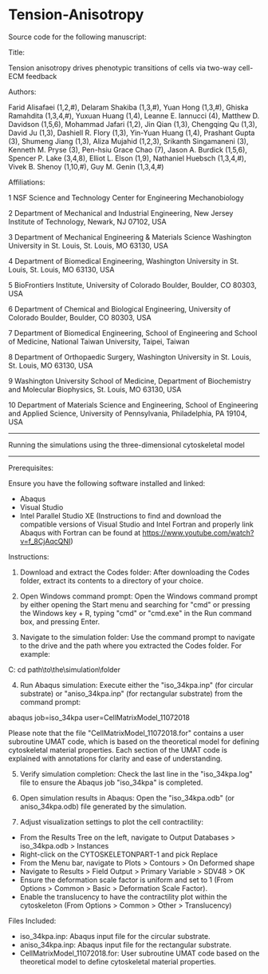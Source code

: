 # Tension-Anisotropy


Source code for the following manuscript:


Title:

Tension anisotropy drives phenotypic transitions of cells via two-way cell-ECM feedback



Authors:

Farid Alisafaei (1,2,#), Delaram Shakiba (1,3,#), Yuan Hong (1,3,#), Ghiska Ramahdita (1,3,4,#), Yuxuan Huang (1,4), Leanne E. Iannucci (4), Matthew D. Davidson (1,5,6), Mohammad Jafari (1,2), Jin Qian (1,3), Chengqing Qu (1,3), David Ju (1,3), Dashiell R. Flory (1,3), Yin-Yuan Huang (1,4), Prashant Gupta (3), Shumeng Jiang (1,3), Aliza Mujahid (1,2,3), Srikanth Singamaneni (3), Kenneth M. Pryse (3), Pen-hsiu Grace Chao (7), Jason A. Burdick (1,5,6), Spencer P. Lake (3,4,8), Elliot L. Elson (1,9), 
Nathaniel Huebsch (1,3,4,#), Vivek B. Shenoy (1,10,#), Guy M. Genin (1,3,4,#)



Affiliations:	

1	NSF Science and Technology Center for Engineering Mechanobiology

2	Department of Mechanical and Industrial Engineering, New Jersey Institute of Technology, Newark, NJ 07102, USA

3	Department of Mechanical Engineering & Materials Science Washington University in St. Louis, St. Louis, MO 63130, USA

4	Department of Biomedical Engineering, Washington University in St. Louis, St. Louis, MO 63130, USA

5	BioFrontiers Institute, University of Colorado Boulder, Boulder, CO 80303, USA

6	Department of Chemical and Biological Engineering, University of Colorado Boulder, Boulder, CO 80303, USA

7	Department of Biomedical Engineering, School of Engineering and School of Medicine, National Taiwan University, Taipei, Taiwan

8	Department of Orthopaedic Surgery, Washington University in St. Louis, St. Louis, MO 63130, USA

9	Washington University School of Medicine, Department of Biochemistry and Molecular Biophysics, St. Louis, MO 63130, USA

10	Department of Materials Science and Engineering, School of Engineering and Applied Science, University of Pennsylvania, Philadelphia, PA 19104, USA


----------------------------------------------------------------

Running the simulations using the three-dimensional cytoskeletal model

----------------------------------------------------------------

Prerequisites:

Ensure you have the following software installed and linked:

- Abaqus
- Visual Studio
- Intel Parallel Studio XE
(Instructions to find and download the compatible versions of Visual Studio and Intel Fortran and properly link Abaqus with Fortran can be found at https://www.youtube.com/watch?v=f_8CjAqcQNI)

Instructions:

1. Download and extract the Codes folder: After downloading the Codes folder, extract its contents to a directory of your choice.

2. Open Windows command prompt: Open the Windows command prompt by either opening the Start menu and searching for "cmd" or pressing the Windows key + R, typing "cmd" or "cmd.exe" in the Run command box, and pressing Enter.

3. Navigate to the simulation folder: Use the command prompt to navigate to the drive and the path where you extracted the Codes folder. For example:

C:
cd path\to\the\simulation\folder

4. Run Abaqus simulation: Execute either the "iso_34kpa.inp" (for circular substrate) or "aniso_34kpa.inp" (for rectangular substrate) from the command prompt:

abaqus job=iso_34kpa user=CellMatrixModel_11072018

Please note that the file "CellMatrixModel_11072018.for" contains a user subroutine UMAT code, which is based on the theoretical model for defining cytoskeletal material properties. Each section of the UMAT code is explained with annotations for clarity and ease of understanding.

5. Verify simulation completion: Check the last line in the "iso_34kpa.log" file to ensure the Abaqus job "iso_34kpa" is completed.

6. Open simulation results in Abaqus: Open the "iso_34kpa.odb" (or aniso_34kpa.odb) file generated by the simulation.

7. Adjust visualization settings to plot the cell contractility:
- From the Results Tree on the left, navigate to Output Databases > iso_34kpa.odb > Instances
- Right-click on the CYTOSKELETONPART-1 and pick Replace
- From the Menu bar, navigate to Plots > Contours > On Deformed shape
- Navigate to Results > Field Output > Primary Variable > SDV48 > OK
- Ensure the deformation scale factor is uniform and set to 1 (From Options > Common > Basic > Deformation Scale Factor).
- Enable the translucency to have the contractility plot within the cytoskeleton (From Options > Common > Other > Translucency)

Files Included:

- iso_34kpa.inp: Abaqus input file for the circular substrate.
- aniso_34kpa.inp: Abaqus input file for the rectangular substrate.
- CellMatrixModel_11072018.for: User subroutine UMAT code based on the theoretical model to define cytoskeletal material properties.

